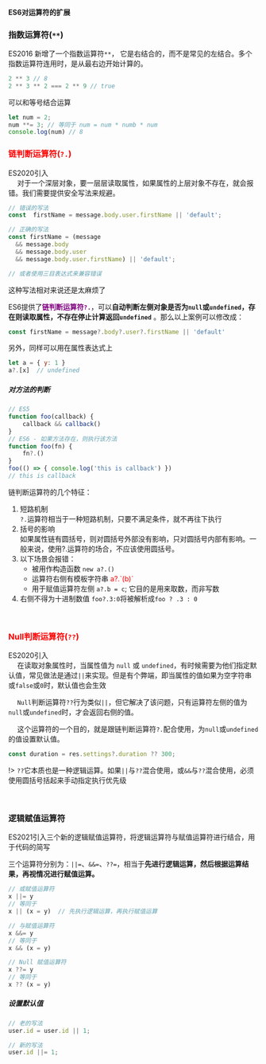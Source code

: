 #### ES6对运算符的扩展

### 指数运算符(`**`)
ES2016 新增了一个指数运算符`**`， 它是右结合的，而不是常见的左结合。多个指数运算符连用时，是从最右边开始计算的。
```js
2 ** 3 // 8
2 ** 3 ** 2 === 2 ** 9 // true
```
可以和等号结合运算
```js
let num = 2;
num **= 3; // 等同于 num = num * numb * num
console.log(num) // 8
```

### <span style="color: red">链判断运算符(`?.`)</span>

ES2020引入 <br>
&emsp; 对于一个深层对象，要一层层读取属性，如果属性的上层对象不存在，就会报错。我们需要提供安全写法来规避。
```js
// 错误的写法
const  firstName = message.body.user.firstName || 'default';

// 正确的写法
const firstName = (message
  && message.body
  && message.body.user
  && message.body.user.firstName) || 'default';

// 或者使用三目表达式来兼容错误
```
这种写法相对来说还是太麻烦了

ES6提供了<b style="color: purple">链判断运算符`?.`</b>，可以**自动判断左侧对象是否为`null`或`undefined`，存在则读取属性，不存在停止计算返回`undefined`** 。那么以上案例可以修改成：

```js
const firstName = message?.body?.user?.firstName || 'default'
```

另外，同样可以用在属性表达式上

```js
let a = { y: 1 }
a?.[x]  // undefined
```


##### 对方法的判断
```js
// ES5
function foo(callback) {
    callback && callback()
}
// ES6 - 如果方法存在，则执行该方法
function foo(fn) {
    fn?.()
}
foo(() => { console.log('this is callback') })
// this is callback
```

链判断运算符的几个特征：
1. 短路机制 <br>
`?.`运算符相当于一种短路机制，只要不满足条件，就不再往下执行
2. 括号的影响 <br>
如果属性链有圆括号，则对圆括号外部没有影响，只对圆括号内部有影响。一般来说，使用?.运算符的场合，不应该使用圆括号。
3. 以下场景会报错：
    - 被用作构造函数 `new a?.()`
    - 运算符右侧有模板字符串  <span style="color: red">a?.\`(b)\`</span>
    - 用于赋值运算符左侧 `a?.b = c`; 它目的是用来取数，而非写数
4. 右侧不得为十进制数值
`foo?.3:0`将被解析成`foo ? .3 : 0`

<br>

### <span style="color: red">Null判断运算符(`??`)</span>

ES2020引入 <br>
&emsp; 在读取对象属性时，当属性值为 `null` 或 `undefined`，有时候需要为他们指定默认值，常见做法是通过`||`来实现。但是有个弊端，即当属性的值如果为空字符串或`false`或`0`时，默认值也会生效

&emsp;  `Null`判断运算符`??`行为类似`||`，但它解决了该问题，只有运算符左侧的值为`null`或`undefined`时，才会返回右侧的值。

&emsp; 这个运算符的一个目的，就是跟链判断运算符`?.`配合使用，为`null`或`undefined`的值设置默认值。
```js
const duration = res.settings?.duration ?? 300;
```
!> `??`它本质也是一种逻辑运算。如果`||`与`??`混合使用，或`&&`与`??`混合使用，必须使用圆括号括起来手动指定执行优先级

<br>

### 逻辑赋值运算符
ES2021引入三个新的逻辑赋值运算符，将逻辑运算符与赋值运算符进行结合，用于代码的简写 <br>

三个运算符分别为：`||=`、`&&=`、`??=`，相当于**先进行逻辑运算，然后根据运算结果，再视情况进行赋值运算。**

```js
// 或赋值运算符
x ||= y
// 等同于
x || (x = y)  // 先执行逻辑运算，再执行赋值运算

// 与赋值运算符
x &&= y
// 等同于
x && (x = y)

// Null 赋值运算符
x ??= y
// 等同于
x ?? (x = y)
```

##### 设置默认值
```js
// 老的写法
user.id = user.id || 1;

// 新的写法
user.id ||= 1;
```